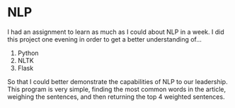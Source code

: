 # NLP

I had an assignment to learn as much as I could about NLP in a week. I did this project one evening in order to get a better understanding of...
1. Python
2. NLTK
3. Flask

So that I could better demonstrate the capabilities of NLP to our leadership. This program is very simple, finding the most common words 
in the article, weighing the sentences, and then returning the top 4 weighted sentences. 

